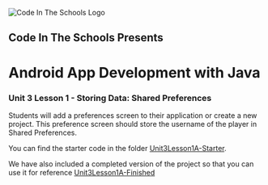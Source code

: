 ![Code In The Schools Logo](https://static1.squarespace.com/static/5880dd4dd482e9da5c3bf1ea/t/588247a81e5b6c7358563ed0/1623673519694/?format=800w)
## Code In The Schools Presents

# Android App Development with Java

### Unit 3 Lesson 1 - Storing Data: Shared Preferences

Students will add a preferences screen to their application or create a new project. This preference screen should store the username of the player in Shared Preferences.

You can find the starter code in the folder [Unit3Lesson1A-Starter](./Unit3Lesson1A-Starter/).

We have also included a completed version of the project so that you can use it for reference [Unit3Lesson1A-Finished](./Unit3Lesson1A-Finished/)

